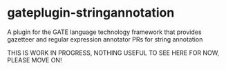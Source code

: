 gateplugin-stringannotation
===========================

A plugin for the GATE language technology framework that provides gazetteer and regular expression annotator PRs for string annotation

THIS IS WORK IN PROGRESS, NOTHING USEFUL TO SEE HERE FOR NOW, PLEASE MOVE ON!
